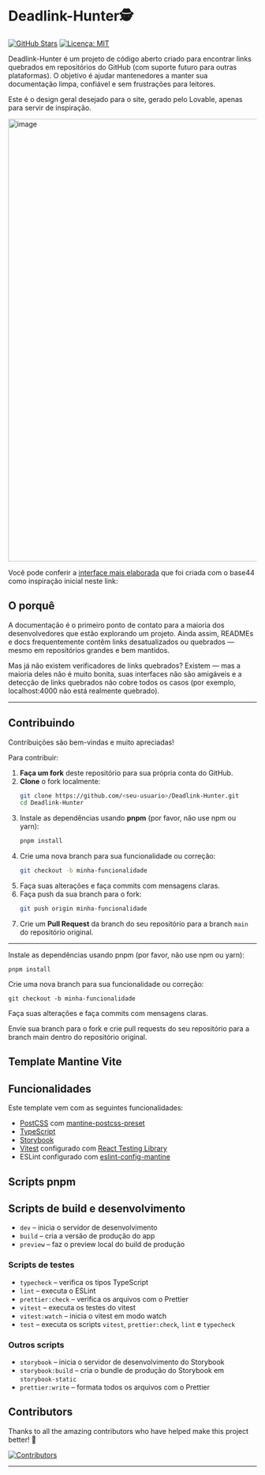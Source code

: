 # Deadlink-Hunter🕵️

[![GitHub Stars](https://img.shields.io/github/stars/Deadlink-Hunter/Broken-Link-Website?style=social&label=estrelas)](https://github.com/Deadlink-Hunter/Broken-Link-Website/stargazers)
[![Licença: MIT](https://img.shields.io/badge/Licença-MIT-yellow.svg)](https://opensource.org/licenses/MIT)

Deadlink-Hunter é um projeto de código aberto criado para encontrar links quebrados em repositórios do GitHub (com suporte futuro para outras plataformas).
O objetivo é ajudar mantenedores a manter sua documentação limpa, confiável e sem frustrações para leitores.

Este é o design geral desejado para o site, gerado pelo Lovable, apenas para servir de inspiração.

<img width="1884" height="895" alt="image" src="https://github.com/user-attachments/assets/6cd143f2-40ec-4b9f-8f99-92d82d1e05c2" />

Você pode conferir a [interface mais elaborada](https://link-guard-191fc128.base44.app) que foi criada com o base44 como inspiração inicial neste link:

## O porquê

A documentação é o primeiro ponto de contato para a maioria dos desenvolvedores que estão explorando um projeto.
Ainda assim, READMEs e docs frequentemente contêm links desatualizados ou quebrados — mesmo em repositórios grandes e bem mantidos.

Mas já não existem verificadores de links quebrados?
Existem — mas a maioria deles não é muito bonita, suas interfaces não são amigáveis e a detecção de links quebrados não cobre todos os casos (por exemplo, localhost:4000 não está realmente quebrado).

---

## Contribuindo

Contribuições são bem-vindas e muito apreciadas!

Para contribuir:

1. **Faça um fork** deste repositório para sua própria conta do GitHub.
2. **Clone** o fork localmente:
   ```bash
   git clone https://github.com/<seu-usuario>/Deadlink-Hunter.git
   cd Deadlink-Hunter
   ```
3. Instale as dependências usando **pnpm** (por favor, não use npm ou yarn):
   ```bash
   pnpm install
   ```
4. Crie uma nova branch para sua funcionalidade ou correção:
   ```bash
   git checkout -b minha-funcionalidade
   ```
5. Faça suas alterações e faça commits com mensagens claras.
6. Faça push da sua branch para o fork:
   ```bash
   git push origin minha-funcionalidade
   ```
7. Crie um **Pull Request** da branch do seu repositório para a branch `main` do repositório original.

---

Instale as dependências usando pnpm (por favor, não use npm ou yarn):

`pnpm install`

Crie uma nova branch para sua funcionalidade ou correção:

`git checkout -b minha-funcionalidade`

Faça suas alterações e faça commits com mensagens claras.

Envie sua branch para o fork e crie pull requests do seu repositório para a branch main dentro do repositório original.

## Template Mantine Vite

## Funcionalidades

Este template vem com as seguintes funcionalidades:

- [PostCSS](https://postcss.org/) com [mantine-postcss-preset](https://mantine.dev/styles/postcss-preset)
- [TypeScript](https://www.typescriptlang.org/)
- [Storybook](https://storybook.js.org/)
- [Vitest](https://vitest.dev/) configurado com [React Testing Library](https://testing-library.com/docs/react-testing-library/intro)
- ESLint configurado com [eslint-config-mantine](https://github.com/mantinedev/eslint-config-mantine)

## Scripts pnpm

## Scripts de build e desenvolvimento

- `dev` – inicia o servidor de desenvolvimento
- `build` – cria a versão de produção do app
- `preview` – faz o preview local do build de produção

### Scripts de testes

- `typecheck` – verifica os tipos TypeScript
- `lint` – executa o ESLint
- `prettier:check` – verifica os arquivos com o Prettier
- `vitest` – executa os testes do vitest
- `vitest:watch` – inicia o vitest em modo watch
- `test` – executa os scripts `vitest`, `prettier:check`, `lint` e `typecheck`

### Outros scripts

- `storybook` – inicia o servidor de desenvolvimento do Storybook
- `storybook:build` – cria o bundle de produção do Storybook em `storybook-static`
- `prettier:write` – formata todos os arquivos com o Prettier

## Contributors

Thanks to all the amazing contributors who have helped make this project better! 🎉

<a href="https://github.com/Deadlink-Hunter/Broken-Link-Website/graphs/contributors">
  <img src="https://contrib.rocks/image?repo=Deadlink-Hunter/Broken-Link-Website" alt="Contributors" />
</a>

---
